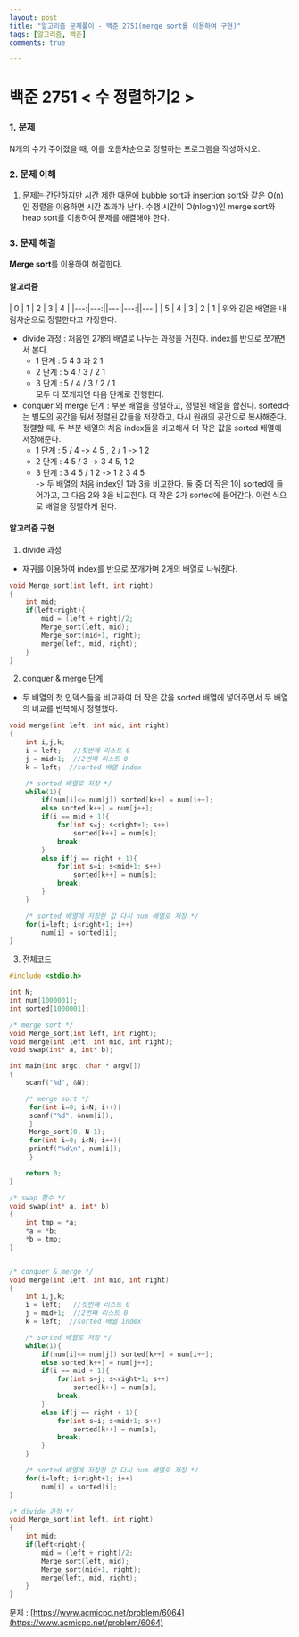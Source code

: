```yaml
---
layout: post
title: "알고리즘 문제풀이 - 백준 2751(merge sort를 이용하여 구현)"
tags: [알고리즘, 백준]
comments: true

---
```


# **백준 2751 < 수 정렬하기2 >**

### 1. 문제
N개의 수가 주어졌을 때, 이를 오름차순으로 정렬하는 프로그램을 작성하시오.

### 2. 문제 이해
1. 문제는 간단하지만 시간 제한 때문에 bubble sort과 insertion sort와 같은 O(n)인 정렬을 이용하면 시간 초과가 난다. 수행 시간이 O(nlogn)인 merge sort와 heap sort를 이용하여 문제를 해결해야 한다.

### 3. 문제 해결
**Merge sort**를 이용하여 해결한다.
#### **알고리즘**
| 0 | 1 | 2 | 3 | 4 |
|---:|---:||---:|---:||---:|
| 5 | 4 | 3 | 2 | 1 |
위와 같은 배열을 내림차순으로 정렬한다고 가정한다.  
- divide 과정 : 처음엔 2개의 배열로 나누는 과정을 거친다. index를 반으로 쪼개면서 본다.  
  - 1 단계 : 5 4 3 과 2 1
  - 2 단계 : 5 4 / 3 / 2 1
  - 3 단계 : 5 / 4 / 3 / 2 / 1  
  모두 다 쪼개지면 다음 단계로 진행한다.
- conquer 와 merge 단계 : 부분 배열을 정렬하고, 정렬된 배열을 합친다.
  sorted라는 별도의 공간을 둬서 정렬된 값들을 저장하고, 다시 원래의 공간으로 복사해준다. 정렬할 때, 두 부분 배열의 처음 index들을 비교해서 더 작은 값을 sorted 배열에 저장해준다.
  - 1 단계 : 5 / 4 -> 4 5 , 2 / 1 -> 1 2
  - 2 단계 :  4 5 / 3 -> 3 4 5, 1 2
  - 3 단계 : 3 4 5 / 1 2 -> 1 2 3 4 5  
  -> 두 배열의 처음 index인 1과 3을 비교한다. 둘 중 더 작은 1이 sorted에 들어가고, 그 다음 2와 3을 비교한다. 더 작은 2가 sorted에 들어간다. 이런 식으로 배열을 정렬하게 된다.

#### **알고리즘 구현**
1. divide 과정
  - 재귀를 이용하여 index를 반으로 쪼개가며 2개의 배열로 나눠줬다.

```c
void Merge_sort(int left, int right)
{
    int mid;
    if(left<right){
        mid = (left + right)/2;
        Merge_sort(left, mid);
        Merge_sort(mid+1, right);
        merge(left, mid, right);
    }
}
```
2. conquer & merge 단계
  - 두 배열의 첫 인덱스들을 비교하여 더 작은 값을 sorted 배열에 넣어주면서 두 배열의 비교를 반복해서 정렬했다.

```c
void merge(int left, int mid, int right)
{
    int i,j,k;
    i = left;   //첫번째 리스트 0
    j = mid+1;  //2번째 리스트 0
    k = left;  //sorted 배열 index

    /* sorted 배열로 저장 */
    while(1){
        if(num[i]<= num[j]) sorted[k++] = num[i++];
        else sorted[k++] = num[j++];
        if(i == mid + 1){
            for(int s=j; s<right+1; s++)
                sorted[k++] = num[s];
            break;
        }
        else if(j == right + 1){
            for(int s=i; s<mid+1; s++)
                sorted[k++] = num[s];
            break;
        }
    }

    /* sorted 배열에 저장한 값 다시 num 배열로 저장 */
    for(i=left; i<right+1; i++)
        num[i] = sorted[i];
}

```

3. 전체코드

```c
#include <stdio.h>

int N;
int num[1000001];
int sorted[1000001];

/* merge sort */
void Merge_sort(int left, int right);
void merge(int left, int mid, int right);
void swap(int* a, int* b);

int main(int argc, char * argv[])
{
    scanf("%d", &N);

    /* merge sort */
     for(int i=0; i<N; i++){
     scanf("%d", &num[i]);
     }
     Merge_sort(0, N-1);
     for(int i=0; i<N; i++){
     printf("%d\n", num[i]);
     }

    return 0;
}

/* swap 함수 */
void swap(int* a, int* b)
{
    int tmp = *a;
    *a = *b;
    *b = tmp;
}


/* conquer & merge */
void merge(int left, int mid, int right)
{
    int i,j,k;
    i = left;   //첫번째 리스트 0
    j = mid+1;  //2번째 리스트 0
    k = left;  //sorted 배열 index

    /* sorted 배열로 저장 */
    while(1){
        if(num[i]<= num[j]) sorted[k++] = num[i++];
        else sorted[k++] = num[j++];
        if(i == mid + 1){
            for(int s=j; s<right+1; s++)
                sorted[k++] = num[s];
            break;
        }
        else if(j == right + 1){
            for(int s=i; s<mid+1; s++)
                sorted[k++] = num[s];
            break;
        }
    }

    /* sorted 배열에 저장한 값 다시 num 배열로 저장 */
    for(i=left; i<right+1; i++)
        num[i] = sorted[i];
}

/* divide 과정 */
void Merge_sort(int left, int right)
{
    int mid;
    if(left<right){
        mid = (left + right)/2;
        Merge_sort(left, mid);
        Merge_sort(mid+1, right);
        merge(left, mid, right);
    }
}

```

문제 : [https://www.acmicpc.net/problem/6064](https://www.acmicpc.net/problem/6064)
